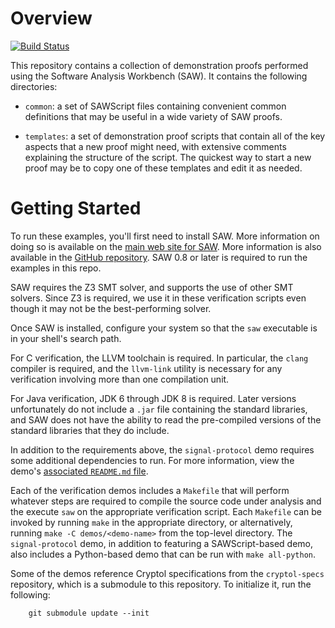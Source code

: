# Overview
[![Build Status](https://github.com/GaloisInc/saw-demos/workflows/saw-demos/badge.svg)](https://github.com/GaloisInc/saw-demos/actions?query=workflow%3Asaw-demos)

This repository contains a collection of demonstration proofs performed
using the Software Analysis Workbench (SAW). It contains the following
directories:

* `common`: a set of SAWScript files containing convenient common
  definitions that may be useful in a wide variety of SAW proofs.

* `templates`: a set of demonstration proof scripts that contain all of
  the key aspects that a new proof might need, with extensive comments
  explaining the structure of the script. The quickest way to start a
  new proof may be to copy one of these templates and edit it as needed.

# Getting Started

To run these examples, you'll first need to install SAW. More
information on doing so is available on the [main web site for
SAW](https://saw.galois.com). More information is also available in the
[GitHub repository](https://github.com/GaloisInc/saw-script). SAW 0.8 or
later is required to run the examples in this repo.

SAW requires the Z3 SMT solver, and supports the use of other SMT
solvers. Since Z3 is required, we use it in these verification scripts
even though it may not be the best-performing solver.

Once SAW is installed, configure your system so that the `saw`
executable is in your shell's search path.

For C verification, the LLVM toolchain is required. In particular, the
`clang` compiler is required, and the `llvm-link` utility is necessary
for any verification involving more than one compilation unit.

For Java verification, JDK 6 through JDK 8 is required. Later versions
unfortunately do not include a `.jar` file containing the standard
libraries, and SAW does not have the ability to read the pre-compiled
versions of the standard libraries that they do include.

In addition to the requirements above, the `signal-protocol` demo requires
some additional dependencies to run. For more information, view the
demo's [associated `README.md` file](demos/signal-protocol/README.md).

Each of the verification demos includes a `Makefile` that will perform
whatever steps are required to compile the source code under analysis
and the execute `saw` on the appropriate verification script. Each
`Makefile` can be invoked by running `make` in the appropriate directory,
or alternatively, running `make -C demos/<demo-name>` from the top-level
directory. The `signal-protocol` demo, in addition to featuring a
SAWScript-based demo, also includes a Python-based demo that can be run
with `make all-python`.

Some of the demos reference Cryptol specifications from the
`cryptol-specs` repository, which is a submodule to this repository. To
initialize it, run the following:

        git submodule update --init
